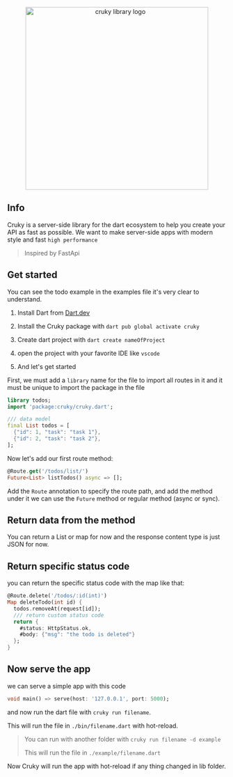 <p align="center">
  <img src="https://raw.githubusercontent.com/seifalmotaz/cruky/main/assets/logo/logo_transparent.png" alt="cruky library logo" width="420" height="420" \>
</p>

## Info

Cruky is a server-side library for the dart ecosystem to help you create your API as fast as possible. We want to make server-side apps with modern style and fast `high performance`

> Inspired by FastApi

## Get started

You can see the todo example in the examples file it's very clear to understand.

1. Install Dart from [Dart.dev](https://dart.dev/)

2. Install the Cruky package with `dart pub global activate cruky`

3. Create dart project with  `dart create nameOfProject`

4. open the project with your favorite IDE like  `vscode`

5. And let's get started

First, we must add a `library` name for the file to import all routes in it and it must be unique to import the package in the file

```dart
library todos;
import 'package:cruky/cruky.dart';

/// data model
final List todos = [
  {"id": 1, "task": "task 1"},
  {"id": 2, "task": "task 2"},
];
```

Now let's add our first route method:

```dart
@Route.get('/todos/list/')
Future<List> listTodos() async => [];
```

Add the `Route` annotation to specify the route path, and add the method under it we can use the `Future` method or regular method (async or sync).

## Return data from the method

You can return a List or map for now and the response content type is just JSON for now.

## Return specific status code

you can return the specific status code with the map like that:

```dart
@Route.delete('/todos/:id(int)')
Map deleteTodo(int id) {
  todos.removeAt(request[id]);
  /// return custom status code
  return {
    #status: HttpStatus.ok,
    #body: {"msg": "the todo is deleted"}
  };
}
```

## Now serve the app

we can serve a simple app with this code

```dart
void main() => serve(host: '127.0.0.1', port: 5000);
```

and now run the dart file with `cruky run filename`.

This will run the file in `./bin/filename.dart` with hot-reload.

> You can run with another folder with `cruky run filename -d example`
> 
> This will run the file in `./example/filename.dart`

Now Cruky will run the app with hot-reload if any thing changed in lib folder.
